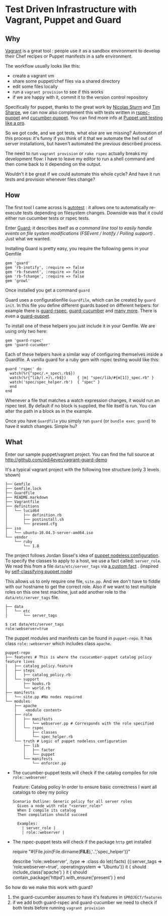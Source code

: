 # Test Driven Infrastructure with Vagrant, Puppet and Guard
## Why
[Vagrant](http://vagrantup.com) is a great tool : people use it as a sandbox environment to develop their Chef recipes or Puppet manifests in a safe environment.

The workflow usually looks like this:

- create a vagrant vm
- share some puppet/chef files via a shared directory
- edit some files locally
- run a `vagrant provision` to see if this works
- if we are happy with it, commit it to the version control repository

Specifically for puppet, thanks to the great work by [Nicolas Sturm](http://twitter.com/nistude) and [Tim Sharpe](http://twitter.com/rodjek), we can now also complement this with tests written in [rspec-puppet](https://github.com/rodjek/rspec-puppet) and [cucumber-puppet](https://github.com/nistude/cucumber-puppet). You can find more info at [Puppet unit testing like a pro](http://www.jedi.be/blog/2011/12/05/puppet-unit-testing-like-a-pro/).

So we got code, and we got tests, what else are we missing? Automation of this process: it's funny if you think of it that we automate the hell out of server installations, but haven't automated the previous described process.

The need to run `vagrant provision` or `rake rspec` actually breaks my development flow: I have to leave my editor to run a shell command and then come back to it depending on the output.

Wouldn't it be great if we could automate this whole cycle? And have it run tests and provision whenever files change?

## How
The first tool I came across is [autotest](https://github.com/autotest/autotest) : it allows one to automatically re-execute tests depending on filesystem changes. Downside was that it could either run cucumber tests or rspec tests.

Enter [Guard](https://github.com/guard/guard); it describes itself as _a command line tool to easily handle events on file system modifications (FSEvent / Inotify / Polling support)_ . Just what we wanted.

Installing Guard is pretty easy, you require the following gems in your Gemfile

    gem 'guard'
    gem 'rb-inotify', :require => false
    gem 'rb-fsevent', :require => false
    gem 'rb-fchange', :require => false
    gem 'growl'

Once installed you get a command `guard`

Guard uses a configurationfile `Guardfile`, which can be created by `guard init`. In this file you define different guards based on different helpers: for example there is [guard-rspec](http://github.com/guard/guard-rspec), [guard-cucumber](http://github.com/guard/guard-cucumber) and [many more](http://github.com/guard). There is even a [guard-puppet](http://github.com/guard/guard-puppet).

To install one of these helpers you just include it in your Gemfile. We are using only two here:

    gem 'guard-rspec'
    gem 'guard-cucumber'

Each of these helpers have a similar way of configuring themselves inside a Guardfile. A vanilla guard for a ruby gem with rspec testing would like this:

    guard 'rspec' do
      watch(%r{^spec/.+_spec\.rb$})
      watch(%r{^lib/(.+)\.rb$})     { |m| "spec/lib/#{m[1]}_spec.rb" }
      watch('spec/spec_helper.rb')  { "spec" }
      end
    end

Whenever a file that matches a watch expression changes, it would run an rspec test. By default if no block is supplied, the file itself is run. You can alter the path in a block as in the example.

Once you have `Guardfile` you simply run `guard` (or `bundle exec guard`) to have it watch changes. Simple hu?

## What
Enter our sample puppet/vagrant project. You can find the full source at <http://github.com/jedi4ever/vagrant-guard-demo>

It's a typical vagrant project with the following tree structure:(only 3 levels shown)

    ├── Gemfile
    ├── Gemfile.lock
    ├── Guardfile
    ├── README.markdown
    ├── Vagrantfile
    ├── definitions
    │   └── lucid64
    │       ├── definition.rb
    │       ├── postinstall.sh
    │       └── preseed.cfg
    ├── iso
    │   └── ubuntu-10.04.3-server-amd64.iso
    └── vendor
        └── ruby
            └── 1.8

The project follows Jordan Sissel's idea of [puppet nodeless configuration](http://www.semicomplete.com/blog/geekery/puppet-nodeless-configuration). To specify the classes to apply to a host, we use a fact called: `server_role`. We read this from a file `data/etc/server_tags` via [a custom fact](https://github.com/jedi4ever/vagrant-guard-demo/blob/master/puppet-repo/modules/truth/lib/facter/server_tags.rb) . (inspired by  [self-classifying puppet node](http://nuknad.com/2011/02/11/self-classifying-puppet-nodes/))

This allows us to only require one file, `site.pp`. And we don't have to fiddle with our hostname to get the correct role. Also if we want to test multiple roles on this one test machine, just add another role to the `data/etc/server_tags` file.

    ├── data
    │   └── etc
    │       └── server_tags

    $ cat data/etc/server_tags
    role:webserver=true

The puppet modules and manifests can be found in `puppet-repo`. It has class `role::webserver` which includes class `apache`.

    puppet-repo
    ├── features # This is where the cucucumber-puppet catalog policy feature lives
    │   ├── catalog_policy.feature
    │   ├── steps
    │   │   ├── catalog_policy.rb
    │   └── support
    │       ├── hooks.rb
    │       └── world.rb
    ├── manifests 
    │   └── site.pp #No nodes required
    └── modules
        ├── apache
        |    <module content>
        ├── role
        │   ├── manifests
        │   │   └── webserver.pp # Corresponds with the role specified
        │   └── rspec
        │       ├── classes
        │       └── spec_helper.rb
        └── truth # Logic of puppet nodeless configuration
            ├── lib
            │   ├── facter
            │   └── puppet
            └── manifests
                └── enforcer.pp

- The cucumber-puppet tests will check if the catalog compiles for role `role::webserver` 

    Feature: Catalog policy
      In order to ensure basic correctness
      I want all catalogs to obey my policy

      Scenario Outline: Generic policy for all server roles
        Given a node with role "<server_role>"
        When I compile its catalog
        Then compilation should succeed

        Examples:
          | server_role |
          | role::webserver |

- The rspec-puppet tests will check if the package `http` get installed

    require "#{File.join(File.dirname(__FILE__),'..','spec_helper')}"

    describe 'role::webserver', :type => :class do
      let(:facts) {{:server_tags => 'role:webserver=true',
          :operatingsystem => 'Ubuntu'}}
      it { should include_class('apache') }
      it { should contain_package('httpd').with_ensure('present') }
    end

So how do we make this work with guard?

1. the guard-cucumber assumes to have it's features in `$PROJECT/features`
2. if we add both guard-rspec and guard-cucumber we need to check if both tests before running `vagrant provision`

